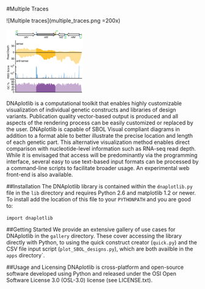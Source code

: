 #Multiple Traces

![Multiple traces](multiple_traces.png =200x)

<img src="multiple_traces.png" style="width: 200px;"/>

DNAplotlib is a computational toolkit that enables highly customizable visualization of individual genetic constructs and libraries of design variants. Publication quality vector-based output is produced and all aspects of the rendering process can be easily customized or replaced by the user. DNAplotlib is capable of SBOL Visual compliant diagrams in addition to a format able to better illustrate the precise location and length of each genetic part. This alternative visualization method enables direct comparison with nucleotide-level information such as RNA-seq read depth. While it is envisaged that access will be predominantly via the programming interface, several easy to use text-based input formats can be processed by a command-line scripts to facilitate broader usage. An experimental web front-end is also available.

##Installation
The DNAplotlib library is contained within the `dnaplotlib.py` file in the `lib` directory and requires Python 2.6 and matplotlib 1.2 or newer. To install add the location of this file to your `PYTHONPATH` and you are good to:

``import dnaplotlib``

##Getting Started
We provide an extensive gallery of use cases for DNAplotlib in the `gallery` directory. These cover accessing the library directly with Python, to using the quick construct creator (`quick.py`) and the CSV file input script (`plot_SBOL_designs.py`), which are both availble in the `apps` directory`.

##Usage and Licensing
DNAplotlib is cross-platform and open-source software developed using Python and released under the OSI Open Software License 3.0 (OSL-3.0) license (see LICENSE.txt).
